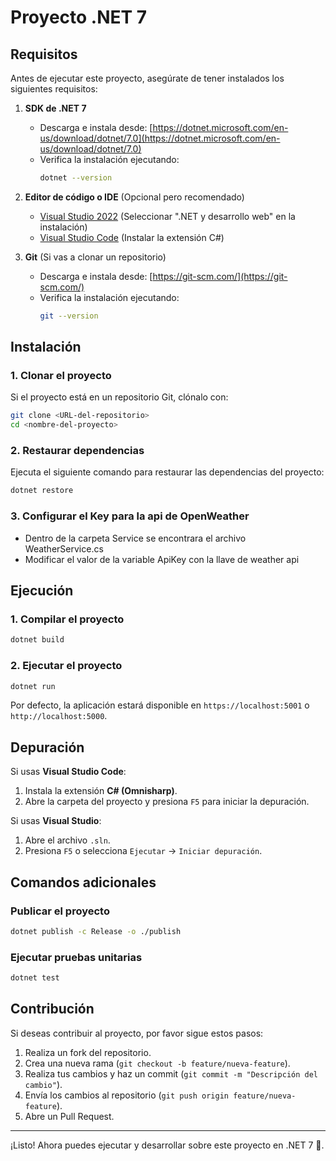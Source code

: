 # Proyecto .NET 7

## Requisitos

Antes de ejecutar este proyecto, asegúrate de tener instalados los siguientes requisitos:

1. **SDK de .NET 7**

   - Descarga e instala desde: [https://dotnet.microsoft.com/en-us/download/dotnet/7.0](https://dotnet.microsoft.com/en-us/download/dotnet/7.0)
   - Verifica la instalación ejecutando:
     ```sh
     dotnet --version
     ```

2. **Editor de código o IDE** (Opcional pero recomendado)

   - [Visual Studio 2022](https://visualstudio.microsoft.com/) (Seleccionar ".NET y desarrollo web" en la instalación)
   - [Visual Studio Code](https://code.visualstudio.com/) (Instalar la extensión C#)

3. **Git** (Si vas a clonar un repositorio)

   - Descarga e instala desde: [https://git-scm.com/](https://git-scm.com/)
   - Verifica la instalación ejecutando:
     ```sh
     git --version
     ```

## Instalación

### 1. Clonar el proyecto

Si el proyecto está en un repositorio Git, clónalo con:

```sh
git clone <URL-del-repositorio>
cd <nombre-del-proyecto>
```

### 2. Restaurar dependencias

Ejecuta el siguiente comando para restaurar las dependencias del proyecto:

```sh
dotnet restore
```

### 3. Configurar el Key para la api de OpenWeather
- Dentro de la carpeta Service se encontrara el archivo WeatherService.cs
- Modificar el valor de la variable ApiKey con la llave de weather api

## Ejecución

### 1. Compilar el proyecto

```sh
dotnet build
```

### 2. Ejecutar el proyecto

```sh
dotnet run
```

Por defecto, la aplicación estará disponible en `https://localhost:5001` o `http://localhost:5000`.

## Depuración

Si usas **Visual Studio Code**:

1. Instala la extensión **C# (Omnisharp)**.
2. Abre la carpeta del proyecto y presiona `F5` para iniciar la depuración.

Si usas **Visual Studio**:

1. Abre el archivo `.sln`.
2. Presiona `F5` o selecciona `Ejecutar` → `Iniciar depuración`.

## Comandos adicionales

### Publicar el proyecto

```sh
dotnet publish -c Release -o ./publish
```

### Ejecutar pruebas unitarias

```sh
dotnet test
```

## Contribución

Si deseas contribuir al proyecto, por favor sigue estos pasos:

1. Realiza un fork del repositorio.
2. Crea una nueva rama (`git checkout -b feature/nueva-feature`).
3. Realiza tus cambios y haz un commit (`git commit -m "Descripción del cambio"`).
4. Envía los cambios al repositorio (`git push origin feature/nueva-feature`).
5. Abre un Pull Request.

---

¡Listo! Ahora puedes ejecutar y desarrollar sobre este proyecto en .NET 7 🚀.

